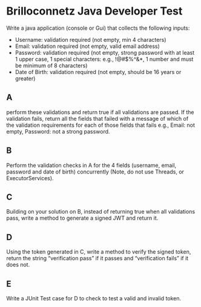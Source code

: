 # Brilloconnetz Java Developer Test
Write a java application (console or Gui) that collects the following inputs:

* Username: validation required (not empty, min 4 characters)
* Email: validation required (not empty, valid email address)
* Password: validation required (not empty, strong password with at least 1 upper case, 1 special
characters: e.g., !@#$%^&*, 1 number and must be minimum of 8 characters)
* Date of Birth: validation required (not empty, should be 16 years or greater)
## A
perform these validations and return true if all validations are passed. If the validation fails, return
all the fields that failed with a message of which of the validation requirements for each of those
fields that fails e.g., Email: not empty, Password: not a strong password.
## B
Perform the validation checks in A for the 4 fields (username, email, password and date of birth)
concurrently (Note, do not use Threads, or ExecutorServices).
## C
Building on your solution on B, instead of returning true when all validations pass, write a method
to generate a signed JWT and return it.
## D
Using the token generated in C, write a method to verify the signed token, return the string
“verification pass” if it passes and “verification fails” if it does not.
## E
Write a JUnit Test case for D to check to test a valid and invalid token.